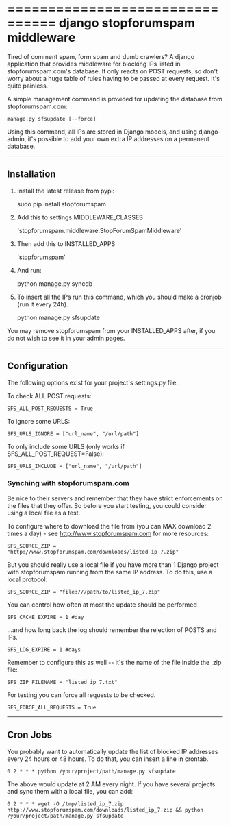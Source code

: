 ================================
django stopforumspam middleware
================================

Tired of comment spam, form spam and dumb crawlers? A django application that provides middleware for blocking IPs listed in stopforumspam.com's database. It only reacts on POST requests, so don't worry about a huge table of rules having to be passed at every request. It's quite painless.

A simple management command is provided for updating the database from stopforumspam.com:

    manage.py sfsupdate [--force]

Using this command, all IPs are stored in Django models, and using django-admin, it's possible to add your own extra IP addresses on a permanent database.

------------
Installation
------------

1. Install the latest release from pypi:

    sudo pip install stopforumspam

2. Add this to settings.MIDDLEWARE_CLASSES

    'stopforumspam.middleware.StopForumSpamMiddleware'
    
3. Then add this to INSTALLED_APPS

    'stopforumspam'

4. And run:

    python manage.py syncdb

5. To insert all the IPs run this command, which you should make a cronjob (run it every 24h).

    python manage.py sfsupdate

You may remove stopforumspam from your INSTALLED_APPS after, if you do not
wish to see it in your admin pages.


-------------
Configuration
-------------

The following options exist for your project's settings.py file:

To check ALL POST requests:

    SFS_ALL_POST_REQUESTS = True

To ignore some URLS:

    SFS_URLS_IGNORE = ["url_name", "/url/path"]

To only include some URLS (only works if SFS_ALL_POST_REQUEST=False):

    SFS_URLS_INCLUDE = ["url_name", "/url/path"]

### Synching with stopforumspam.com

Be nice to their servers and remember that they have strict enforcements on the files that they offer. So before
you start testing, you could consider using a local file as a test.

To configure where to download the file from (you can MAX download 2 times a day) - see http://www.stopforumspam.com for more resources:

    SFS_SOURCE_ZIP = "http://www.stopforumspam.com/downloads/listed_ip_7.zip"  

But you should really use a local file if you have more than 1 Django project with stopforumspam running from the same IP address. To do this, use a local protocol:

    SFS_SOURCE_ZIP = "file:///path/to/listed_ip_7.zip"

You can control how often at most the update should be performed

    SFS_CACHE_EXPIRE = 1 #day

...and how long back the log should remember the rejection of POSTS and IPs.

    SFS_LOG_EXPIRE = 1 #days

Remember to configure this as well -- it's the name of the file inside the .zip file:

    SFS_ZIP_FILENAME = "listed_ip_7.txt"

For testing you can force all requests to be checked.

    SFS_FORCE_ALL_REQUESTS = True   

---------
Cron Jobs
---------
You probably want to automatically update the list of blocked IP addresses every 24 hours or 48 hours.
To do that, you can insert a line in crontab.

    0 2 * * * python /your/project/path/manage.py sfsupdate

The above would update at 2 AM every night. If you have several projects and sync them with a local file, you can add:

    0 2 * * * wget -O /tmp/listed_ip_7.zip http://www.stopforumspam.com/downloads/listed_ip_7.zip && python /your/project/path/manage.py sfsupdate
